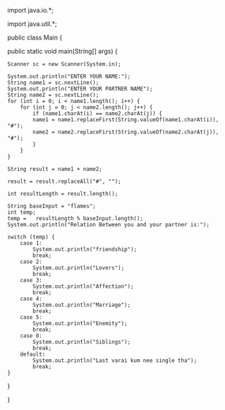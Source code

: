 import java.io.*;

import java.util.*;

public class Main
{

 public static void main(String[] args) {
 
    Scanner sc = new Scanner(System.in); 
    
    System.out.println("ENTER YOUR NAME:");
    String name1 = sc.nextLine();
    System.out.println("ENTER YOUR PARTNER NAME");
    String name2 = sc.nextLine();
    for (int i = 0; i < name1.length(); i++) {
        for (int j = 0; j < name2.length(); j++) {
            if (name1.charAt(i) == name2.charAt(j)) {
            name1 = name1.replaceFirst(String.valueOf(name1.charAt(i)), "#");
            name2 = name2.replaceFirst(String.valueOf(name2.charAt(j)), "#");
            }
        }
    }
   
    String result = name1 + name2;
    
    result = result.replaceAll("#", "");
    
    int resultLength = result.length();

    String baseInput = "flames";
    int temp;
    temp =   resultLength % baseInput.length();
    System.out.println("Relation Between you and your partner is:");

    switch (temp) {
        case 1:
            System.out.println("friendship");
            break;
        case 2:
            System.out.println("Lovers");
            break;
        case 3:
            System.out.println("Affection");
            break;
        case 4:
            System.out.println("Marriage");
            break;
        case 5:
            System.out.println("Enemity");
            break;
        case 0:
            System.out.println("Siblings");
            break;
        default:
            System.out.println("Last varai kum nee single tha");
            break;
    }
}

}
